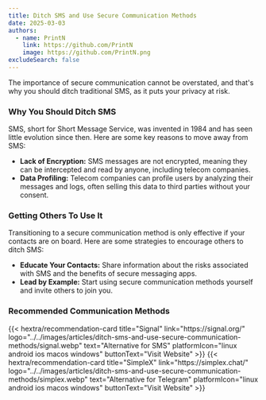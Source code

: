 ```yaml
---
title: Ditch SMS and Use Secure Communication Methods
date: 2025-03-03
authors:
  - name: PrintN
    link: https://github.com/PrintN
    image: https://github.com/PrintN.png
excludeSearch: false
---
```

The importance of secure communication cannot be overstated, and that's why you should ditch traditional SMS, as it puts your privacy at risk.

### Why You Should Ditch SMS
SMS, short for Short Message Service, was invented in 1984 and has seen little evolution since then. Here are some key reasons to move away from SMS:
- **Lack of Encryption:** SMS messages are not encrypted, meaning they can be intercepted and read by anyone, including telecom companies.
- **Data Profiling:** Telecom companies can profile users by analyzing their messages and logs, often selling this data to third parties without your consent.

### Getting Others To Use It
Transitioning to a secure communication method is only effective if your contacts are on board. Here are some strategies to encourage others to ditch SMS:
- **Educate Your Contacts:** Share information about the risks associated with SMS and the benefits of secure messaging apps.
- **Lead by Example:** Start using secure communication methods yourself and invite others to join you.

### Recommended Communication Methods
<div class="recommendations">
  <div class="grid">
    {{< hextra/recommendation-card title="Signal" link="https://signal.org/" logo="../../images/articles/ditch-sms-and-use-secure-communication-methods/signal.webp" text="Alternative for SMS" platformIcon="linux android ios macos windows" buttonText="Visit Website" >}}
    {{< hextra/recommendation-card title="SimpleX" link="https://simplex.chat/" logo="../../images/articles/ditch-sms-and-use-secure-communication-methods/simplex.webp" text="Alternative for Telegram" platformIcon="linux android ios macos windows" buttonText="Visit Website" >}}
  </div>
</div>